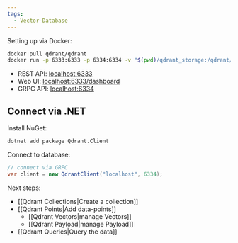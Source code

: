 ```yaml
---
tags:
  - Vector-Database
---
```

Setting up via Docker:
```sh
docker pull qdrant/qdrant
docker run -p 6333:6333 -p 6334:6334 -v "$(pwd)/qdrant_storage:/qdrant/storage:z" qdrant/qdrant
```

- REST API: [localhost:6333](http://localhost:6333/)
- Web UI: [localhost:6333/dashboard](http://localhost:6333/dashboard)
- GRPC API: [localhost:6334](http://localhost:6334/)

## Connect via .NET

Install NuGet:
```sh
dotnet add package Qdrant.Client
```

Connect to database:
```csharp
// connect via GRPC
var client = new QdrantClient("localhost", 6334);
```

Next steps:
- [[Qdrant Collections|Create a collection]]
- [[Qdrant Points|Add data-points]]
	- [[Qdrant Vectors|manage Vectors]]
	- [[Qdrant Payload|manage Payload]]
- [[Qdrant Queries|Query the data]]
